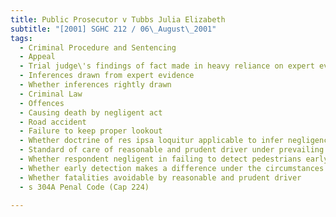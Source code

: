 ```yaml
---
title: Public Prosecutor v Tubbs Julia Elizabeth 
subtitle: "[2001] SGHC 212 / 06\_August\_2001"
tags:
  - Criminal Procedure and Sentencing
  - Appeal
  - Trial judge\'s findings of fact made in heavy reliance on expert evidence
  - Inferences drawn from expert evidence
  - Whether inferences rightly drawn
  - Criminal Law
  - Offences
  - Causing death by negligent act
  - Road accident
  - Failure to keep proper lookout
  - Whether doctrine of res ipsa loquitur applicable to infer negligence
  - Standard of care of reasonable and prudent driver under prevailing conditions at accident
  - Whether respondent negligent in failing to detect pedestrians early enough
  - Whether early detection makes a difference under the circumstances
  - Whether fatalities avoidable by reasonable and prudent driver
  - s 304A Penal Code (Cap 224)

---
```


